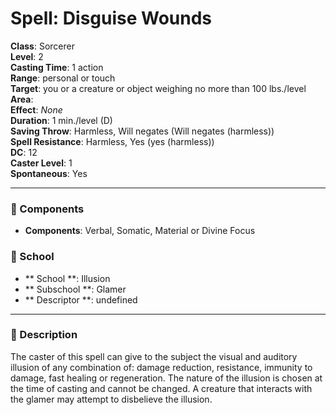 
# Spell: Disguise Wounds
**Class**: Sorcerer  
**Level**: 2  
**Casting Time**: 1 action  
**Range**: personal or touch  
**Target**: you or a creature or object weighing no more than 100 lbs./level  
**Area**:   
**Effect**: _None_  
**Duration**: 1 min./level (D)  
**Saving Throw**: Harmless, Will negates (Will negates (harmless))  
**Spell Resistance**: Harmless, Yes (yes (harmless))  
**DC**: 12  
**Caster Level**: 1  
**Spontaneous**: Yes

---

### 🔮 Components
- **Components**: Verbal, Somatic, Material or Divine Focus

### 🏫 School
- ** School **: Illusion
- ** Subschool **: Glamer
- ** Descriptor **: undefined
---

### 📜 Description
The caster of this spell can give to the subject the visual and auditory illusion of any combination of: damage reduction, resistance, immunity to damage, fast healing or regeneration. The nature of the illusion is chosen at the time of casting and cannot be changed. A creature that interacts with the glamer may attempt to disbelieve the illusion.
